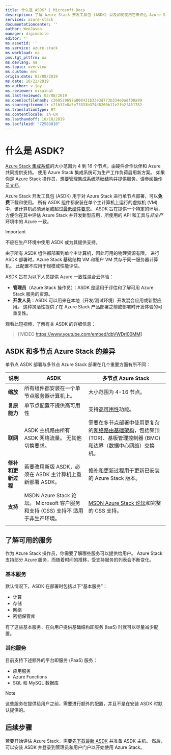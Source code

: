 ```yaml
---
title: 什么是 ASDK? | Microsoft Docs
description: 了解 Azure Stack 开发工具包 (ASDK) 以及如何使用它来评估 Azure Stack。
services: azure-stack
documentationcenter: ''
author: WenJason
manager: digimobile
editor: ''
ms.assetid: ''
ms.service: azure-stack
ms.workload: na
pms.tgt_pltfrm: na
ms.devlang: na
ms.topic: overview
ms.custom: mvc
origin.date: 02/08/2019
ms.date: 10/21/2019
ms.author: v-jay
ms.reviewer: misainat
ms.lastreviewed: 02/08/2019
ms.openlocfilehash: c360529697a800431b33e3d773b334e0adf08a99
ms.sourcegitcommit: c21b37e8a5e7f833b374d8260b11e2fb2f451782
ms.translationtype: HT
ms.contentlocale: zh-CN
ms.lasthandoff: 10/18/2019
ms.locfileid: "72583810"
---
```

# <a name="what-is-the-asdk"></a>什么是 ASDK?
[Azure Stack 集成系统](../operator/azure-stack-overview.md)的大小范围为 4 到 16 个节点，由硬件合作伙伴和 Azure 共同提供支持。 使用 Azure Stack 集成系统可为生产工作负荷启用新方案。 如果你是 Azure Stack 操作员，想要管理集成系统基础结构并提供服务，请参阅[操作员文档](/azure-stack/operator)。

Azure Stack 开发工具包 (ASDK) 用于对 Azure Stack 进行单节点部署，可以**免费**下载和使用。 所有 ASDK 组件都安装在单个主计算机上运行的虚拟机 (VM) 中，该计算机必须满足或超过[最低硬件要求](asdk-deploy-considerations.md#hardware)。 ASDK 旨在提供一个特定的环境，方便你在其中评估 Azure Stack 并开发新型应用，所使用的 API 和工具与*非生产*环境中的 Azure 一致。 

> [!IMPORTANT]
> 不应在生产环境中使用 ASDK 或为其提供支持。

由于所有 ASDK 组件都部署到单个主计算机，因此可用的物理资源有限。 进行 ASDK 部署时，Azure Stack 基础结构 VM 和租户 VM 共存于同一服务器计算机。 此配置不应用于规模或性能评估。

ASDK 旨在为以下人员提供 Azure 一致性混合云体验：
- **管理员**（Azure Stack 操作员）：ASDK 是适用于评估和了解可用 Azure Stack 服务的资源。
- **开发人员**：ASDK 可以用来在本地（开发/测试环境）开发混合应用或新型应用。 这种灵活性提供了在 Azure Stack 产品部署之前或部署时开发体验的可重复性。

观看此短视频，了解有关 ASDK 的详细信息：

> [!VIDEO https://www.youtube.com/embed/dbVWDrl00MM]


## <a name="asdk-and-multi-node-azure-stack-differences"></a>ASDK 和多节点 Azure Stack 的差异
单节点 ASDK 部署与多节点 Azure Stack 部署在几个重要方面有所不同：

|说明|ASDK|多节点 Azure Stack|
|-----|-----|-----|
|**缩放**|所有组件都安装在一个单节点服务器计算机上。|大小范围为 4-16 节点。|
|**复原能力**|单节点配置不提供高可用性|支持[高可用性](../operator/azure-stack-overview.md#providing-high-availability)功能。|
|**联网**|ASDK 主机路由所有 ASDK 网络流量。 无其他切换要求。|需要在多节点部署中使用更复杂的[网络路由基础架构](../operator/azure-stack-network.md#network-infrastructure)，包括架顶 (TOR)、基板管理控制器 (BMC) 和边界（数据中心网络）交换机。|
|**修补和更新过程**|若要改用新版 ASDK，必须在 ASDK 主计算机上重新部署 ASDK。|[修补和更新](../operator/azure-stack-updates.md)过程用于更新已安装的 Azure Stack 版本。|
|**支持**|MSDN Azure Stack 论坛。 Microsoft 客户服务和支持 (CSS) 支持不  适用于非生产环境。|[MSDN Azure Stack 论坛](https://social.msdn.microsoft.com/Forums/en-US/home?forum=AzureStack)和完整的 CSS 支持。|
| | |

## <a name="learn-about-available-services"></a>了解可用的服务
作为 Azure Stack 操作员，你需要了解哪些服务可以提供给用户。 Azure Stack 支持部分 Azure 服务，而随着时间的推移，受支持服务的列表会不断变化。

### <a name="foundational-services"></a>基本服务
默认情况下，ASDK 在部署时包括以下“基本服务”：
- 计算
- 存储
- 网络
- 密钥保管库

有了这些基本服务，在向用户提供基础结构即服务 (IaaS) 时就可以尽量减少配置。

### <a name="additional-services"></a>其他服务
目前支持下述额外的平台即服务 (PaaS) 服务：
- 应用服务
- Azure Functions
- SQL 和 MySQL 数据库

> [!NOTE]
> 这些服务在提供给用户之前，需要进行额外的配置，并且不是在安装 ASDK 时默认提供的。

## <a name="next-steps"></a>后续步骤
若要开始评估 Azure Stack，需要先[下载最新 ASDK](asdk-download.md) 并准备 ASDK 主机。 然后，可以安装 ASDK 并登录到管理员和用户门户以开始使用 Azure Stack。